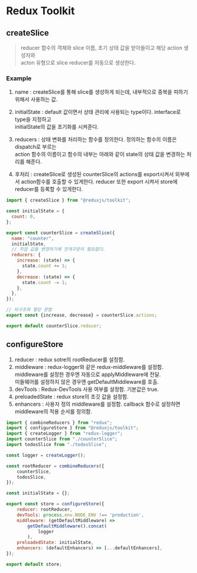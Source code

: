 # Redux Toolkit

## createSlice
> reducer 함수의 객체와 slice 이름, 초기 상태 값을 받아들이고 해당 action 생성자와  
> acton 유형으로 slice reducer를 자동으로 생성한다.

### Example
1. name : createSlice를 통해 slice를 생성하게 되는데, 내부적으로 중복을 피하기 위해서 사용하는 값.
   
2. initialState : default 값이면서 상태 관리에 사용되는 type이다. interface로 type을 지정하고  
                  initialState의 값을 초기화를 시켜준다.

3. reducers : 상태 변화를 처리하는 함수를 정의한다. 정의하는 함수의 이름은 dispatch로 부르는  
              action 함수의 이름이고 함수의 내부는 아래와 같이 state의 상태 값을 변경하는 처리를 해준다.

4. 후처리 : createSlice로 생성된 counterSlice의 actions를 export시켜서 외부에서 action함수를 호출할 수 있게한다.
            reducer 또한 export 시켜서 store에 reducer를 등록할 수 있게한다. 
```js
import { createSlice } from "@reduxjs/toolkit";

const initialState = {
  count: 0,
};

export const counterSlice = createSlice({
  name: "counter",
  initialState,
  // 직접 값을 변경하기에 전개구문이 필요없다.
  reducers: {
    increase: (state) => {
      state.count += 1;
    },
    decrease: (state) => {
      state.count -= 1;
    },
  },
});

// 비구조화 할당 문법
export const {increase, decrease} = counterSlice.actions;

export default counterSlice.reducer;
```

## configureStore
1. reducer : redux sotre의 rootReducer를 설정함.
2. middleware : redux-logger와 같은 redux-middleware를 설정함.  
   middleware를 설정한 경우엔 자동으로 applyMiddleware에 전달.  
   미들웨어를 설정하지 않은 경우엔 getDefaultMiddleware를 호출.  
3. devTools : Redux-DevTools 사용 여부를 설정함. 기본값은 true.
4. preloadedState : redux store의 초깃 값을 설정함.
5. enhancers : 사용자 정의 middleware를 설정함. callback 함수로 설정하면 middleware의 적용 순서를 정의함. 
```js
import { combineReducers } from "redux";
import { configureStore } from "@reduxjs/toolkit";
import { createLogger } from "redux-logger";
import counterSlice from "./counterSlice";
import todosSlice from "./todosSlice";

const logger = createLogger();

const rootReducer = combineReducers({
    counterSlice,
    todosSlice,
});

const initialState = {};

export const store = configureStore({
    reducer: rootReducer,
    devTools: process.env.NODE_ENV !== 'production',
    middleware: (getDefaultMiddleware) =>
        getDefaultMiddleware().concat(
            logger
        ),
    preloadedState: initialState,
    enhancers: (defaultEnhancers) => [...defaultEnhancers],
});

export default store;
```
